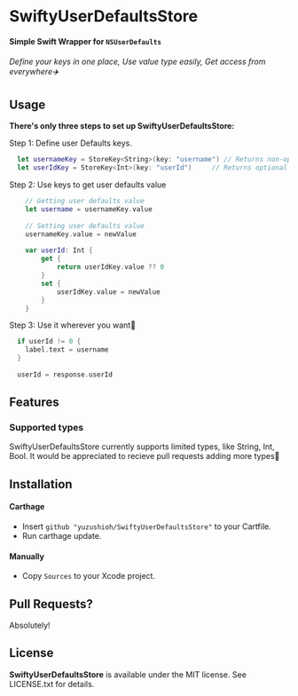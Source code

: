 # SwiftyUserDefaultsStore

#### Simple Swift Wrapper for `NSUserDefaults`
###### Define your keys in one place, Use value type easily, Get access from everywhere✈️

## Usage
**There's only three steps to set up SwiftyUserDefaultsStore:**

Step 1: Define user Defaults keys.

```swift
  let usernameKey = StoreKey<String>(key: "username") // Returns non-optional value.
  let userIdKey = StoreKey<Int>(key: "userId")     // Returns optional value
```

Step 2: Use keys to get user defaults value

```swift
    // Getting user defaults value
    let username = usernameKey.value
    
    // Setting user defaults value
    usernameKey.value = newValue
    
    var userId: Int {
        get {
            return userIdKey.value ?? 0
        }
        set {
            userIdKey.value = newValue
        }
    }
```

Step 3: Use it wherever you want🎉

```swift
  if userId != 0 {
    label.text = username
  }
  
  userId = response.userId
```
## Features

### Supported types

SwiftyUserDefaultsStore currently supports limited types, like String, Int, Bool.
It would be appreciated to recieve pull requests adding more types🙇

## Installation

#### Carthage

- Insert `github "yuzushioh/SwiftyUserDefaultsStore"` to your Cartfile.
- Run carthage update.

#### Manually

- Copy `Sources` to your Xcode project.

## Pull Requests?
Absolutely!

## License
__SwiftyUserDefaultsStore__ is available under the MIT license. See LICENSE.txt for details.
